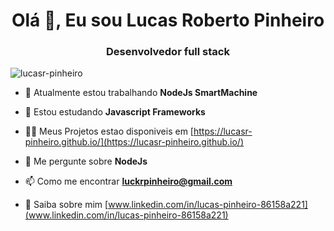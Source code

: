 <h1 align="center">Olá 👋, Eu sou Lucas Roberto Pinheiro</h1>
<h3 align="center">Desenvolvedor full stack</h3>

<p align="left"> <img src="https://komarev.com/ghpvc/?username=lucasr-pinheiro&label=Profile%20views&color=0e75b6&style=flat" alt="lucasr-pinheiro" /> </p>

- 🔭 Atualmente estou trabalhando **NodeJs SmartMachine**

- 🌱 Estou estudando **Javascript Frameworks**

- 👨‍💻 Meus Projetos estao disponiveis em [https://lucasr-pinheiro.github.io/](https://lucasr-pinheiro.github.io/)

- 💬 Me pergunte sobre **NodeJs**

- 📫 Como me encontrar **luckrpinheiro@gmail.com**

- 📄 Saiba sobre mim [www.linkedin.com/in/lucas-pinheiro-86158a221](www.linkedin.com/in/lucas-pinheiro-86158a221)
